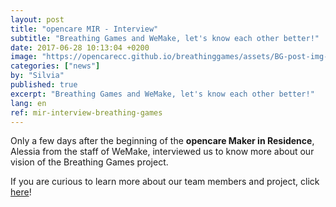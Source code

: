 ```yaml
---
layout: post
title: "opencare MIR - Interview"
subtitle: "Breathing Games and WeMake, let's know each other better!"
date: 2017-06-28 10:13:04 +0200
image: "https://opencarecc.github.io/breathinggames/assets/BG-post-img-interview.jpg"
categories: ["news"]
by: "Silvia"
published: true
excerpt: "Breathing Games and WeMake, let's know each other better!"
lang: en
ref: mir-interview-breathing-games
---
```


Only a few days after the beginning of the <b>opencare Maker in Residence</b>, Alessia from the staff of WeMake, interviewed us to know more about our vision of the Breathing Games project.

If you are curious to learn more about our team members and project, click  [here](http://wemake.cc/2017/07/17/wemake-stories-breathing-games-and-their-free-software-project/)!
